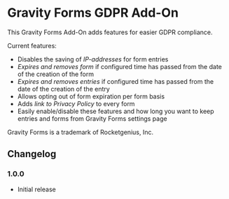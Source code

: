# Gravity Forms GDPR Add-On

This Gravity Forms Add-On adds features for easier GDPR compliance.

Current features:

 - Disables the saving of *IP-addresses* for form entries
 - *Expires and removes form* if configured time has passed from the date of the creation of the form
 - *Expires and removes entries* if configured time has passed from the date of the creation of the entry
 - Allows opting out of form expiration per form basis
 - Adds *link to Privacy Policy* to every form
 - Easily enable/disable these features and how long you want to keep entries and forms from Gravity Forms settings page

Gravity Forms is a trademark of Rocketgenius, Inc.

## Changelog

### 1.0.0
* Initial release